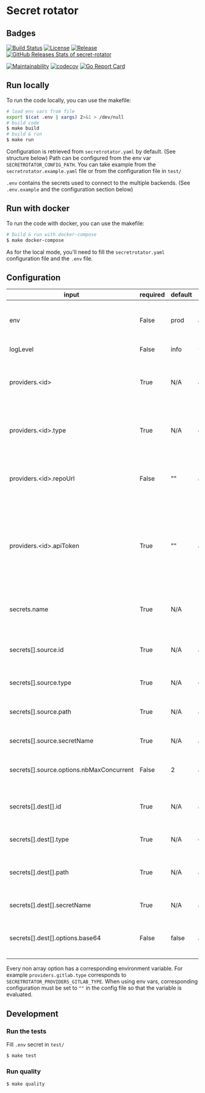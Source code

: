 # Secret rotator

## Badges

[![Build Status](https://github.com/thibaultserti/secret-rotator/actions/workflows/release.yaml/badge.svg)](https://github.com/thibaultserti/secret-rotator/actions/workflows/release.yaml)
[![License](https://img.shields.io/github/license/thibaultserti/secret-rotator)](/LICENSE)
[![Release](https://img.shields.io/github/release/thibaultserti/secret-rotator.svg)](https://github.com/thibaultserti/secret-rotator/releases/latest)
[![GitHub Releases Stats of secret-rotator](https://img.shields.io/github/downloads/thibaultserti/secret-rotator/total.svg?logo=github)](https://somsubhra.github.io/github-release-stats/?username=thibaultserti&repository=secret-rotator)

[![Maintainability](https://api.codeclimate.com/v1/badges/4133d7da3d73fa0c0884/maintainability)](https://codeclimate.com/github/thibaultserti/secret-rotator/maintainability)
[![codecov](https://codecov.io/gh/thibaultserti/secret-rotator/branch/main/graph/badge.svg?token=5BO47LR632)](https://codecov.io/gh/thibaultserti/secret-rotator)
[![Go Report Card](https://goreportcard.com/badge/github.com/thibaultserti/test-saas-ci)](https://goreportcard.com/report/github.com/thibaultserti/secret-rotator)


## Run locally

To run the code locally, you can use the makefile:

```bash
# load env vars from file
export $(cat .env | xargs) 2>&1 > /dev/null
# build code
$ make build
# build & run
$ make run
```

Configuration is retrieved from `secretrotator.yaml` by default. (See structure below)
Path can be configured from the env var `SECRETROTATOR_CONFIG_PATH`.
You can take example from the `secretrotator.example.yaml` file or from the configuration file in `test/`

`.env` contains the secrets used to connect to the multiple backends. (See `.env.example` and the configuration section below)

## Run with docker

To run the code with docker, you can use the makefile:

```bash
# build & run with docker-compose
$ make docker-compose
```

As for the local mode, you'll need to fill the `secretrotator.yaml` configuration file and the `.env` file.

## Configuration

| **input**                                | **required** | **default** | **supported value**                   | **description**                                                                                                      |
| ---------------------------------------- | ------------ | ----------- | ------------------------------------- | -------------------------------------------------------------------------------------------------------------------- |
| env                                      | False        | prod        | any string                            | Environment, used to configure logger format.                                                                        |
| logLevel                                 | False        | info        | `trace`/`debug`/`info`/`warn`/`error` | Log level for the logger.                                                                                            |
| providers.\<id\>                         | True         | N/A         | any string                            | Arbitrary ID, used to match configuration in the secrets section.                                                    |
| providers.\<id\>.type                    | True         | N/A         | `gitlab`/`gcp`                        | Backend use either as a secret source or a secret destination.                                                       |
| providers.\<id\>.repoUrl                 | False        | ""          | any string                            | URL used to communicate with the backend API. Not used for GCP.                                                      |
| providers.\<id\>.apiToken                | True         | ""          | any string                            | Token used to communicate with the backend API. Needs to be set to "" to be overrides by env vars. Not used for GCP. |
| secrets.name                             | True         | N/A         |                                       | Arbitrary ame of the secret rotation operation.                                                                      |
| secrets[].source.id                      | True         | N/A         | any string                            | Must match the ID of a previously declared provider.                                                                 |
| secrets[].source.type                    | True         | N/A         | `gcp_sa`                              | Source type to read the secret.                                                                                      |
| secrets[].source.path                    | True         | N/A         | any string                            | Path where to read the secret: GCP projectId.                                                                        |
| secrets[].source.secretName              | True         | N/A         | any string                            | Secret name: GCP SA email.                                                                                           |
| secrets[].source.options.nbMaxConcurrent | False        | 2           | any int                               | Max number of versions of the secret to keep.                                                                        |
| secrets[].dest[].id                      | True         | N/A         | any int                               | Must match the ID of a previously declared provider.                                                                 |
| secrets[].dest[].type                    | True         | N/A         | `gitlab_project`                      | Source type to write the secret.                                                                                     |
| secrets[].dest[].path                    | True         | N/A         | any int                               | Path where to write the secret: GitLab repo path.                                                                    |
| secrets[].dest[].secretName              | True         | N/A         | any int                               | Secret name: GitLab CI variable key.                                                                                 |
| secrets[].dest[].options.base64          | False        | false       | any int                               | Enables or disables base64 encoding of secrets.                                                                      |

Every non array option has a corresponding environment variable.
For example `providers.gitlab.type` corresponds to `SECRETROTATOR_PROVIDERS_GITLAB_TYPE`.
When using env vars, corresponding configuration must be set to `""` in the config file so that the variable is evaluated.

## Development


### Run the tests

Fill `.env` secret in `test/`

```bash
$ make test
```

### Run quality

```bash
$ make quality
```
